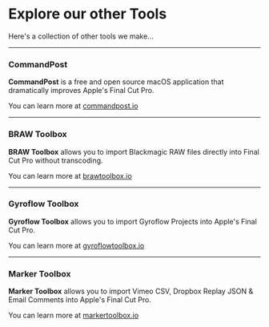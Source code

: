 # Explore our other Tools

Here's a collection of other tools we make...

---

### CommandPost

**CommandPost** is a free and open source macOS application that dramatically improves Apple's Final Cut Pro.

You can learn more at [commandpost.io](https://commandpost.io)

---

### BRAW Toolbox

**BRAW Toolbox** allows you to import Blackmagic RAW files directly into Final Cut Pro without transcoding.

You can learn more at [brawtoolbox.io](https://brawtoolbox.io)

---

### Gyroflow Toolbox

**Gyroflow Toolbox** allows you to import Gyroflow Projects into Apple's Final Cut Pro.

You can learn more at [gyroflowtoolbox.io](https://gyroflowtoolbox.io)

---

### Marker Toolbox

**Marker Toolbox** allows you to import Vimeo CSV, Dropbox Replay JSON & Email Comments into Apple's Final Cut Pro.

You can learn more at [markertoolbox.io](https://markertoolbox.io)